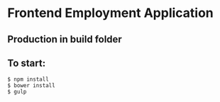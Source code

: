 # Frontend Employment Application

## Production in build folder

## To start:

```
$ npm install
$ bower install
$ gulp
```
